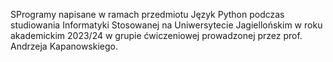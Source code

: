 SProgramy napisane w ramach przedmiotu Język Python podczas studiowania Informatyki Stosowanej na Uniwersytecie Jagiellońskim w roku akademickim 2023/24 w grupie ćwiczeniowej prowadzonej przez prof. Andrzeja Kapanowskiego.
